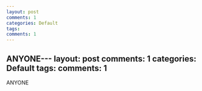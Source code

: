 ```yaml
---
layout: post
comments: 1
categories: Default
tags: 
comments: 1
---
```

ANYONE---
layout: post
comments: 1
categories: Default
tags: 
comments: 1
---
ANYONE